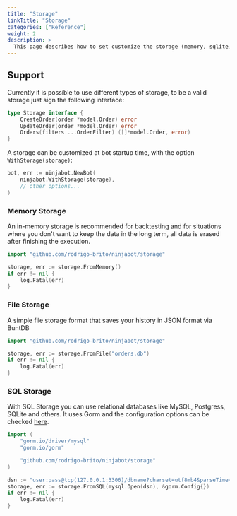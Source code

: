 ```yaml
---
title: "Storage"
linkTitle: "Storage"
categories: ["Reference"]
weight: 2
description: >
  This page describes how to set customize the storage (memory, sqlite, sql, etc).
---
```


## Support

Currently it is possible to use different types of storage, to be a valid storage just sign the following interface:

```go
type Storage interface {
	CreateOrder(order *model.Order) error
	UpdateOrder(order *model.Order) error
	Orders(filters ...OrderFilter) ([]*model.Order, error)
}
```

A storage can be customized at bot startup time, with the option `WithStorage(storage)`:

```go
bot, err := ninjabot.NewBot(
    ninjabot.WithStorage(storage),
    // other options...
)
```

### Memory Storage

An in-memory storage is recommended for backtesting and for situations where you don't want to keep the data in the long term, all data is erased after finishing the execution.

```go
import "github.com/rodrigo-brito/ninjabot/storage"

storage, err := storage.FromMemory()
if err != nil {
    log.Fatal(err)
}
```

### File Storage

A simple file storage format that saves your history in JSON format via BuntDB

```go
import "github.com/rodrigo-brito/ninjabot/storage"

storage, err := storage.FromFile("orders.db")
if err != nil {
    log.Fatal(err)
}
```

### SQL Storage

With SQL Storage you can use relational databases like MySQL, Postgress, SQLite and others. It uses Gorm and the configuration options can be checked [here](https://gorm.io/docs/connecting_to_the_database.html).

```go
import (
    "gorm.io/driver/mysql"
    "gorm.io/gorm"

    "github.com/rodrigo-brito/ninjabot/storage"
)

dsn := "user:pass@tcp(127.0.0.1:3306)/dbname?charset=utf8mb4&parseTime=True&loc=Local"
storage, err := storage.FromSQL(mysql.Open(dsn), &gorm.Config{})
if err != nil {
    log.Fatal(err)
}
```
